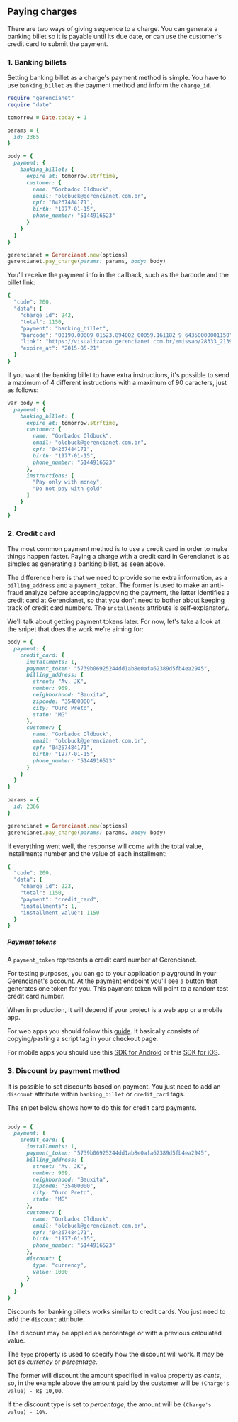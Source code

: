 ## Paying charges

There are two ways of giving sequence to a charge. You can generate a banking billet so it is payable until its due date, or can use the customer's credit card to submit the payment.

### 1. Banking billets

Setting banking billet as a charge's payment method is simple. You have to use `banking_billet` as the payment method and inform the `charge_id`.

```ruby
require "gerencianet"
require "date"

tomorrow = Date.today + 1

params = {
  id: 2365
}

body = {
  payment: {
    banking_billet: {
      expire_at: tomorrow.strftime,
      customer: {
        name: "Gorbadoc Oldbuck",
        email: "oldbuck@gerencianet.com.br",
        cpf: "04267484171",
        birth: "1977-01-15",
        phone_number: "5144916523"
      }
    }
  }
}

gerencianet = Gerencianet.new(options)
gerencianet.pay_charge(params: params, body: body)
```

You'll receive the payment info in the callback, such as the barcode and the billet link:

```ruby
{
  "code": 200,
  "data": {
    "charge_id": 242,
    "total": 1150,
    "payment": "banking_billet",
    "barcode": "00190.00009 01523.894002 00059.161182 9 64350000001150",
    "link": "https://visualizacao.gerencianet.com.br/emissao/28333_2139_RRABRA7/A4XB-28333-59161-BRANAE4",
    "expire_at": "2015-05-21"
  }
}
```

If you want the banking billet to have extra instructions, it's possible to send a maximum of 4 different instructions with a maximum of 90 caracters, just as follows:

```ruby
var body = {
  payment: {
    banking_billet: {
      expire_at: tomorrow.strftime,
      customer: {
        name: "Gorbadoc Oldbuck",
        email: "oldbuck@gerencianet.com.br",
        cpf: "04267484171",
        birth: "1977-01-15",
        phone_number: "5144916523"
      },
      instructions: [
        "Pay only with money",
        "Do not pay with gold"
      ]
    }
  }
}
```

### 2. Credit card

The most common payment method is to use a credit card in order to make things happen faster. Paying a charge with a credit card in Gerencianet is as simples as generating a banking billet, as seen above.

The difference here is that we need to provide some extra information, as a `billing_address` and a `payment_token`. The former is used to make an anti-fraud analyze before accepting/appoving the payment, the latter identifies a credit card at Gerencianet, so that you don't need to bother about keeping track of credit card numbers. The `installments` attribute is self-explanatory.

We'll talk about getting payment tokens later. For now, let's take a look at the snipet that does the work we're aiming for:

```ruby
body = {
  payment: {
    credit_card: {
      installments: 1,
      payment_token: "5739b06925244dd1ab8e0afa62389d5fb4ea2945",
      billing_address: {
        street: "Av. JK",
        number: 909,
        neighborhood: "Bauxita",
        zipcode: "35400000",
        city: "Ouro Preto",
        state: "MG"
      },
      customer: {
        name: "Gorbadoc Oldbuck",
        email: "oldbuck@gerencianet.com.br",
        cpf: "04267484171",
        birth: "1977-01-15",
        phone_number: "5144916523"
      }
    }
  }
}

params = {
  id: 2366
}

gerencianet = Gerencianet.new(options)
gerencianet.pay_charge(params: params, body: body)
```

If everything went well, the response will come with the total value, installments number and the value of each installment:

```ruby
{
  "code": 200,
  "data": {
    "charge_id": 223,
    "total": 1150,
    "payment": "credit_card",
    "installments": 1,
    "installment_value": 1150
  }
}
```

##### Payment tokens

A `payment_token` represents a credit card number at Gerencianet.

For testing purposes, you can go to your application playground in your Gerencianet's account. At the payment endpoint you'll see a button that generates one token for you. This payment token will point to a random test credit card number.

When in production, it will depend if your project is a web app or a mobile app.

For web apps you should follow this [guide](https://api.gerencianet.com.br/checkout/card). It basically consists of copying/pasting a script tag in your checkout page.

For mobile apps you should use this [SDK for Android](https://github.com/gerencianet/gn-api-sdk-android) or this [SDK for iOS](https://github.com/gerencianet/gn-api-sdk-ios).

### 3. Discount by payment method

It is possible to set discounts based on payment. You just need to add an `discount` attribute within `banking_billet` or `credit_card` tags.

The snipet below shows how to do this for credit card payments.

```ruby

body = {
  payment: {
    credit_card: {
      installments: 1,
      payment_token: "5739b06925244dd1ab8e0afa62389d5fb4ea2945",
      billing_address: {
        street: "Av. JK",
        number: 909,
        neighborhood: "Bauxita",
        zipcode: "35400000",
        city: "Ouro Preto",
        state: "MG"
      },
      customer: {
        name: "Gorbadoc Oldbuck",
        email: "oldbuck@gerencianet.com.br",
        cpf: "04267484171",
        birth: "1977-01-15",
        phone_number: "5144916523"
      },
      discount: {
        type: "currency",
        value: 1000
      }
    }
  }
}
```

Discounts for banking billets works similar to credit cards. You just need to add the `discount` attribute.

The discount may be applied as percentage or with a previous calculated value.

The `type` property is used to specify how the discount will work. It may be set as *currency* or *percentage*.

The former will discount the amount specified in `value` property as *cents*, so, in the example above the amount paid by the customer will be `(Charge's value) - R$ 10,00`.

If the discount type is set to *percentage*, the amount will be `(Charge's value) - 10%`.
